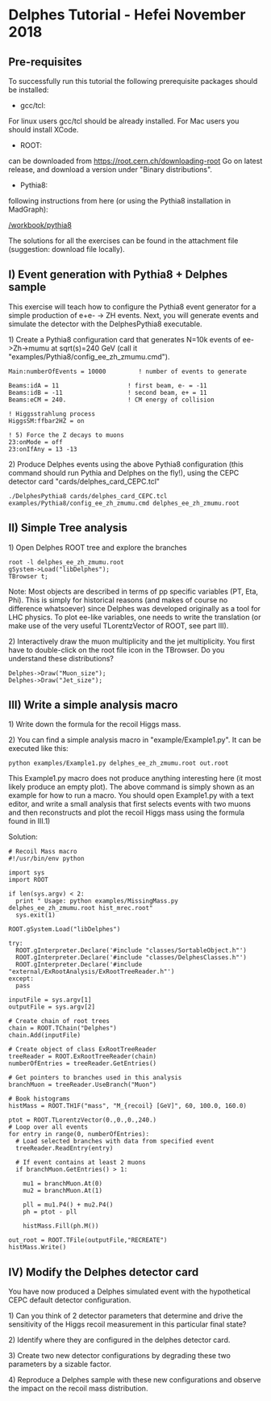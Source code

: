 # Delphes Tutorial - Hefei November 2018

## Pre-requisites

To successfully run this tutorial the following prerequisite packages should be installed:

- gcc/tcl:

For linux users gcc/tcl should be already installed. For Mac users you should install XCode.

- ROOT:

can be downloaded from <https://root.cern.ch/downloading-root> Go on latest release, and download a version under "Binary distributions".

- Pythia8:

following instructions from here (or using the Pythia8 installation in MadGraph):

[/workbook/pythia8](/workbook/pythia8)

The solutions for all the exercises can be found in the attachment file (suggestion: download file locally).

## I) Event generation with Pythia8 + Delphes sample

This exercise will teach how to configure the Pythia8 event generator for a simple production of e+e- -> ZH events. Next, you will generate events and simulate the detector with the DelphesPythia8 executable.

1\) Create a Pythia8 configuration card that generates N=10k events of ee->Zh->mumu at sqrt(s)=240 GeV (call it "examples/Pythia8/config_ee_zh_zmumu.cmd").

```
Main:numberOfEvents = 10000         ! number of events to generate

Beams:idA = 11                   ! first beam, e- = -11
Beams:idB = -11                  ! second beam, e+ = 11
Beams:eCM = 240.                 ! CM energy of collision

! Higgsstrahlung process
HiggsSM:ffbar2HZ = on

! 5) Force the Z decays to muons
23:onMode = off
23:onIfAny = 13 -13
```

2\) Produce Delphes events using the above Pythia8 configuration (this command should run Pythia and Delphes on the fly!), using the CEPC detector card "cards/delphes_card_CEPC.tcl"

```
./DelphesPythia8 cards/delphes_card_CEPC.tcl examples/Pythia8/config_ee_zh_zmumu.cmd delphes_ee_zh_zmumu.root
```

## II) Simple Tree analysis

1\) Open Delphes ROOT tree and explore the branches

```
root -l delphes_ee_zh_zmumu.root
gSystem->Load("libDelphes");
TBrowser t;
```

Note: Most objects are described in terms of pp specific variables (PT, Eta, Phi). This is simply for historical reasons (and makes of course no difference whatsoever) since Delphes was developed originally as a tool for LHC physics. To plot ee-like variables, one needs to write the translation (or make use of the very useful TLorentzVector of ROOT, see part III).

2\) Interactively draw the muon multiplicity and the jet multiplicity. You first have to double-click on the root file icon in the TBrowser. Do you understand these distributions?

```
Delphes->Draw("Muon_size");
Delphes->Draw("Jet_size");
```

## III) Write a simple analysis macro

1\) Write down the formula for the recoil Higgs mass.

2\) You can find a simple analysis macro in "example/Example1.py". It can be executed like this:

```
python examples/Example1.py delphes_ee_zh_zmumu.root out.root
```

This Example1.py macro does not produce anything interesting here (it most likely produce an empty plot). The above command is simply shown as an example for how to run a macro. You should open Example1.py with a text editor, and write a small analysis that first selects events with two muons and then reconstructs and plot the recoil Higgs mass using the formula found in III.1)

Solution:

```
# Recoil Mass macro
#!/usr/bin/env python

import sys
import ROOT

if len(sys.argv) < 2:
  print " Usage: python examples/MissingMass.py delphes_ee_zh_zmumu.root hist_mrec.root"
  sys.exit(1)

ROOT.gSystem.Load("libDelphes")

try:
  ROOT.gInterpreter.Declare('#include "classes/SortableObject.h"')
  ROOT.gInterpreter.Declare('#include "classes/DelphesClasses.h"')
  ROOT.gInterpreter.Declare('#include "external/ExRootAnalysis/ExRootTreeReader.h"')
except:
  pass

inputFile = sys.argv[1]
outputFile = sys.argv[2]

# Create chain of root trees
chain = ROOT.TChain("Delphes")
chain.Add(inputFile)

# Create object of class ExRootTreeReader
treeReader = ROOT.ExRootTreeReader(chain)
numberOfEntries = treeReader.GetEntries()

# Get pointers to branches used in this analysis
branchMuon = treeReader.UseBranch("Muon")

# Book histograms
histMass = ROOT.TH1F("mass", "M_{recoil} [GeV]", 60, 100.0, 160.0)

ptot = ROOT.TLorentzVector(0.,0.,0.,240.)
# Loop over all events
for entry in range(0, numberOfEntries):
  # Load selected branches with data from specified event
  treeReader.ReadEntry(entry)

  # If event contains at least 2 muons
  if branchMuon.GetEntries() > 1:

    mu1 = branchMuon.At(0)
    mu2 = branchMuon.At(1)

    pll = mu1.P4() + mu2.P4()
    ph = ptot - pll

    histMass.Fill(ph.M())

out_root = ROOT.TFile(outputFile,"RECREATE")
histMass.Write()
```

## IV) Modify the Delphes detector card

You have now produced a Delphes simulated event with the hypothetical CEPC default detector configuration.

1\) Can you think of 2 detector parameters that determine and drive the sensitivity of the Higgs recoil measurement in this particular final state?

2\) Identify where they are configured in the delphes detector card.

3\) Create two new detector configurations by degrading these two parameters by a sizable factor.

4\) Reproduce a Delphes sample with these new configurations and observe the impact on the recoil mass distribution.
